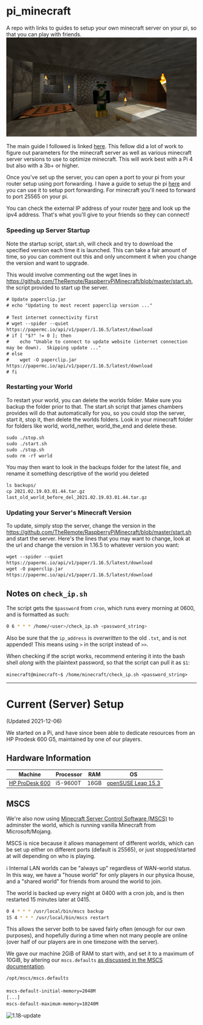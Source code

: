 # pi_minecraft
A repo with links to guides to setup your own minecraft server on your pi, so that you can play with friends.    
![minecraft](./minecraft.png)

The main guide I followed is linked [here](https://jamesachambers.com/raspberry-pi-minecraft-server-script-with-startup-service/). This fellow did a lot of work to figure out parameters for the minecraft server as well as various minecraft server versions to use to optimize minecraft. This will work best with a Pi 4 but also with a 3b+ or higher.

Once you've set up the server, you can open a port to your pi from your router setup using port forwarding. I have a guide to setup the pi [here](https://github.com/MZandtheRaspberryPi/pi_headless_setup#setup-port-forwarding-with-your-router) and you can use it to setup port forwarding. For minecraft you'll need to forward to port 25565 on your pi.     

You can check the external IP address of your router [here](https://www.whatismyip.com/) and look up the ipv4 address. That's what you'll give to your friends so they can connect!     

### Speeding up Server Startup

Note the startup script, start.sh, will check and try to download the specified version each time it is launched. This can take a fair amount of time, so you can comment out this and only uncomment it when you change the version and want to upgrade.

This would involve commenting out the wget lines in https://github.com/TheRemote/RaspberryPiMinecraft/blob/master/start.sh, the script provided to start up the server.
```
# Update paperclip.jar
# echo "Updating to most recent paperclip version ..."

# Test internet connectivity first
# wget --spider --quiet https://papermc.io/api/v1/paper/1.16.5/latest/download
# if [ "$?" != 0 ]; then
#    echo "Unable to connect to update website (internet connection may be down).  Skipping update ..."
# else
#    wget -O paperclip.jar https://papermc.io/api/v1/paper/1.16.5/latest/download
# fi
```

### Restarting your World
To restart your world, you can delete the worlds folder. Make sure you backup the folder prior to that. The start.sh script that james chambers provides will do that automatically for you, so you could stop the server, start it, stop it, then delete the worlds folders. Look in your minecraft folder for folders like world, world_nether, world_the_end and delete these.
```
sudo ./stop.sh
sudo ./start.sh
sudo ./stop.sh
sudo rm -rf world
```
You may then want to look in the backups folder for the latest file, and rename it something descriptive of the world you deleted
```
ls backups/
cp 2021.02.19.03.01.44.tar.gz last_old_world_before_del_2021.02.19.03.01.44.tar.gz
```

### Updating your Server's Minecraft Version
To update, simply stop the server, change the version in the https://github.com/TheRemote/RaspberryPiMinecraft/blob/master/start.sh and start the server. Here's the lines that you may want to change, look at the url and change the version in 1.16.5 to whatever version you want:    
```
wget --spider --quiet https://papermc.io/api/v1/paper/1.16.5/latest/download
wget -O paperclip.jar https://papermc.io/api/v1/paper/1.16.5/latest/download
```

## Notes on `check_ip.sh`
The script gets the `$password` from `cron`, which runs every morning at 0600, and is formatted as such:

```bash
0 6 * * * /home/<user>/check_ip.sh <password_string>

```

Also be sure that the `ip_address` is _overwritten_ to the old `.txt`, and is not appended! This means using `>` in the script instead of `>>`.

When checking if the script works, recommend entering it into the bash shell _along_ with the plaintext password, so that the script can pull it as `$1`:

`minecraft@minecraft~$ /home/minecraft/check_ip.sh <password_string>`


---


# Current (Server) Setup 
(Updated 2021-12-06)

We started on a Pi, and have since been able to dedicate resources from an HP Prodesk 600 G5, maintained by one of our players.

## Hardware Information
| Machine | Processor | RAM | OS |
|---|---|---|---|
| [HP ProDesk 600](https://support.hp.com/us-en/document/c06403574) | i5-9600T | 16GB | [openSUSE Leap 15.3](https://www.opensuse.org/)|

## MSCS
We're also now using [Minecraft Server Control Software (MSCS)](https://minecraftservercontrol.github.io/docs/mscs) to adminster the world, which is running vanilla Minecraft from Microsoft/Mojang.

MSCS is nice because it allows management of different worlds, which can be set up either on different ports (default is 25565), or just stopped/started at will depending on who is playing. 

&#8505; Internal LAN worlds can be "always up" regardless of WAN-world status. In this way, we have a "house world" for only players in our physica lhouse, and a "shared world" for friends from around the world to join.

The world is backed up every night at 0400 with a cron job, and is then restarted 15 minutes later at 0415.


```bash
0 4 * * * /usr/local/bin/mscs backup
15 4 * * * /usr/local/bin/mscs restart

```

This allows the server both to be saved fairly often (enough for our own purposes), and hopefully during a time when not many people are online (over half of our players are in one timezone with the server).

We gave our machine 2GiB of RAM to start with, and set it to a maximum of 10GiB, by altering our `mscs.defaults` [as discussed in the MSCS documentation](https://minecraftservercontrol.github.io/docs/mscs/adjusting-world-server-properties#global-server-properties).


```bash
/opt/mscs/mscs.defaults

mscs-default-initial-memory=2048M
[...]
mscs-default-maximum-memory=10240M
```


![1.18-update](.2021-12-06_11.33.11.png)






